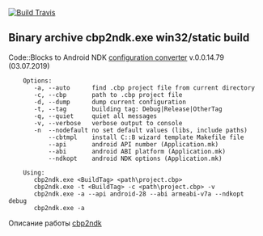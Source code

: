 
[![Build Travis](https://travis-ci.com/ClnViewer/Code-Blocks-Android-NDK.svg)](https://travis-ci.com/ClnViewer/Code-Blocks-Android-NDK)


## Binary archive cbp2ndk.exe win32/static build

Code::Blocks to Android NDK [configuration converter](https://clnviewer.github.io/Code-Blocks-Android-NDK/cbp2ndk.zip) v.0.0.14.79 (03.07.2019)  

        Options:
           -a, --auto      find .cbp project file from current directory
           -c, --cbp       path to .cbp project file
           -d, --dump      dump current configuration
           -t, --tag       building tag: Debug|Release|OtherTag
           -q, --quiet     quiet all messages
           -v, --verbose   verbose output to console
           -n  --nodefault no set default values (libs, include paths)
               --cbtmpl    install C::B wizard template Makefile file
               --api       android API number (Application.mk)
               --abi       android ABI platform (Application.mk)
               --ndkopt    android NDK options (Application.mk)

        Using:
           cbp2ndk.exe <BuildTag> <path\project.cbp>
           cbp2ndk.exe -t <BuildTag> -c <path\project.cbp> -v
           cbp2ndk.exe -a --api android-28 --abi armeabi-v7a --ndkopt debug
           cbp2ndk.exe -a

Описание работы [cbp2ndk](https://clnviewer.github.io/Code-Blocks-Android-NDK/CBP2NDK.html)

